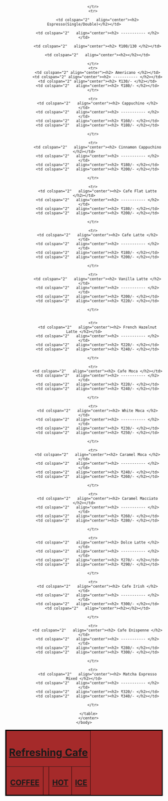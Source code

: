 <html>
    <head><title>Refreshing Cafe Menu</title></head>
    <body>
        <center>
        <table width="75%" border="3" bordercolor="#000000"  bordercolordark="#000000" bgcolor="brown" cellspacing="0">
            <tr align="center">
                <th align="center"   colspan="8"> <h1> <u> Refreshing Cafe </u> </h1></th>
            </tr>
            <tr>
                <td colspan="2"   align="center"><h2> <b> <u> COFFEE </u></b> </h2></td>
                <td colspan="2"   align="center"><h2></h2></td>
                <td colspan="2"   align="center"><h2> <b> <u> HOT </u></b> </h2></td>
                <td colspan="2"   align="center"><h2> <b> <u> ICE </u></b> </h2></td>
                
            </tr>
            <tr>

                <td colspan="2"   align="center"><h2> Espresso(Single/Double)</h2></td>
            
                <td colspan="2"   align="center"><h2> ----------- </h2></td>
            
                <td colspan="2"   align="center"><h2> ₹100/130 </h2></td>

                <td colspan="2"   align="center"><h2></h2></td>
            
            </tr>
            <tr>
                <td colspan="2" align="center"><h2> Americano </h2></td>
                <td colspan="2" align="center"><h2> ----------- </h2></td>
                <td colspan="2" align="center"><h2> ₹130/- </h2></td>
                <td colspan="2"   align="center"><h2> ₹180/- </h2></td>
            </tr>
            
            <tr>
                <td colspan="2"   align="center"><h2> Cappuchino </h2></td>
                <td colspan="2"   align="center"><h2> ----------- </h2></td>
                <td colspan="2"   align="center"><h2> ₹160/- </h2></td>
                <td colspan="2"   align="center"><h2> ₹180/- </h2></td>
                
            </tr>
            
            <tr>
                <td colspan="2"   align="center"><h2> Cinnamon Cappuchino </h2></td>
                <td colspan="2"   align="center"><h2> ----------- </h2></td>
                <td colspan="2"   align="center"><h2> ₹180/- </h2></td>
                <td colspan="2"   align="center"><h2> ₹200/- </h2></td>
                
            </tr>
            
            <tr>
                <td colspan="2"   align="center"><h2> Cafe Flat Latte </h2></td>
                <td colspan="2"   align="center"><h2> ----------- </h2></td>
                <td colspan="2"   align="center"><h2> ₹180/- </h2></td>
                <td colspan="2"   align="center"><h2> ₹200/- </h2></td>
                
            </tr>
            
            <tr>
                <td colspan="2"   align="center"><h2> Cafe Latte </h2></td>
                <td colspan="2"   align="center"><h2> ----------- </h2></td>
                <td colspan="2"   align="center"><h2> ₹180/- </h2></td>
                <td colspan="2"   align="center"><h2> ₹200/- </h2></td>
                
            </tr>
            
            <tr>
                <td colspan="2"   align="center"><h2> Vanilla Latte </h2></td>
                <td colspan="2"   align="center"><h2> ----------- </h2></td>
                <td colspan="2"   align="center"><h2> ₹200/- </h2></td>
                <td colspan="2"   align="center"><h2> ₹220/- </h2></td>
                
            </tr>
            

            <tr>
                <td colspan="2"   align="center"><h2> French Hazelnut Latte </h2></td>
                <td colspan="2"   align="center"><h2> ----------- </h2></td>
                <td colspan="2"   align="center"><h2> ₹220/- </h2></td>
                <td colspan="2"   align="center"><h2> ₹240/- </h2></td>
                
            </tr>
            
            <tr>
                <td colspan="2"   align="center"><h2> Cafe Moca </h2></td>
                <td colspan="2"   align="center"><h2> ----------- </h2></td>
                <td colspan="2"   align="center"><h2> ₹220/- </h2></td>
                <td colspan="2"   align="center"><h2> ₹240/- </h2></td>
                
            </tr>
            
            <tr>
                <td colspan="2"   align="center"><h2> White Moca </h2></td>
                <td colspan="2"   align="center"><h2> ----------- </h2></td>
                <td colspan="2"   align="center"><h2> ₹230/- </h2></td>
                <td colspan="2"   align="center"><h2> ₹250/- </h2></td>
                
            </tr>
            
            <tr>
                <td colspan="2"   align="center"><h2> Caramel Moca </h2></td>
                <td colspan="2"   align="center"><h2> ----------- </h2></td>
                <td colspan="2"   align="center"><h2> ₹240/- </h2></td>
                <td colspan="2"   align="center"><h2> ₹260/- </h2></td>
                
            </tr>
            
            <tr>
                <td colspan="2"   align="center"><h2> Caramel Macciato </h2></td>
                <td colspan="2"   align="center"><h2> ----------- </h2></td>
                <td colspan="2"   align="center"><h2> ₹260/- </h2></td>
                <td colspan="2"   align="center"><h2> ₹280/- </h2></td>
                
            </tr>
            
            <tr>
                <td colspan="2"   align="center"><h2> Dolce Latte </h2></td>
                <td colspan="2"   align="center"><h2> ----------- </h2></td>
                <td colspan="2"   align="center"><h2> ₹270/- </h2></td>
                <td colspan="2"   align="center"><h2> ₹290/- </h2></td>
                
            </tr>
            
            <tr>
                <td colspan="2"   align="center"><h2> Cafe Irish </h2></td>
                <td colspan="2"   align="center"><h2> ----------- </h2></td>
                <td colspan="2"   align="center"><h2> ₹300/- </h2></td>
                <td colspan="2"   align="center"><h2></h2></td>
                
            </tr>
            
            <tr>
                <td colspan="2"   align="center"><h2> Cafe Enispenne </h2></td>
                <td colspan="2"   align="center"><h2> ----------- </h2></td>
                <td colspan="2"   align="center"><h2> ₹280/- </h2></td>
                <td colspan="2"   align="center"><h2> ₹300/- </h2></td>
                
            </tr>
            
            <tr>
                <td colspan="2"   align="center"><h2> Matcha Expresso Mixed </h2></td>
                <td colspan="2"   align="center"><h2> ----------- </h2></td>
                <td colspan="2"   align="center"><h2> ₹320/- </h2></td>
                <td colspan="2"   align="center"><h2> ₹340/- </h2></td>
                
            </tr>
            
        </table>
        </center>
    </body>
</html>
